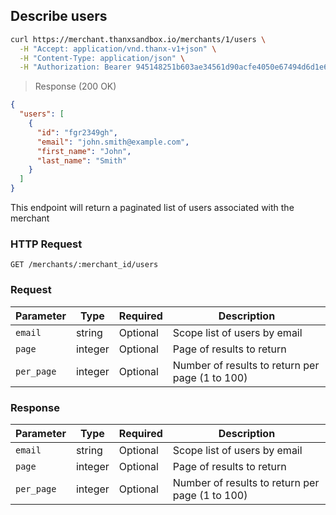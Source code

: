## Describe users

```bash
curl https://merchant.thanxsandbox.io/merchants/1/users \
  -H "Accept: application/vnd.thanx-v1+json" \
  -H "Content-Type: application/json" \
  -H "Authorization: Bearer 945148251b603ae34561d90acfe4050e67494d6d1e65d4d3d52798407f03c0bd"
```

> Response (200 OK)

```json
{
  "users": [
    {
      "id": "fgr2349gh",
      "email": "john.smith@example.com",
      "first_name": "John",
      "last_name": "Smith"
    }
  ]
}
```

This endpoint will return a paginated list of users associated with the merchant

### HTTP Request

`GET /merchants/:merchant_id/users`

### Request

Parameter | Type | Required | Description
--------- | ---- | -------- | -----------
`email` | string | Optional | Scope list of users by email
`page` | integer | Optional | Page of results to return
`per_page` | integer | Optional | Number of results to return per page (1 to 100)

### Response

Parameter | Type | Required | Description
--------- | ---- | -------- | -----------
`email` | string | Optional | Scope list of users by email
`page` | integer | Optional | Page of results to return
`per_page` | integer | Optional | Number of results to return per page (1 to 100)
